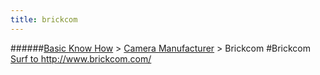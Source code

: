 ```yaml
---
title: brickcom
---
```

######[Basic Know How](../wiki/basic-know-how.html) > [Camera Manufacturer](../wiki/camera-manufacturer.html) > Brickcom
#Brickcom
<a href="http://www.brickcom.com/" target="_blank">Surf to http://www.brickcom.com/</a>